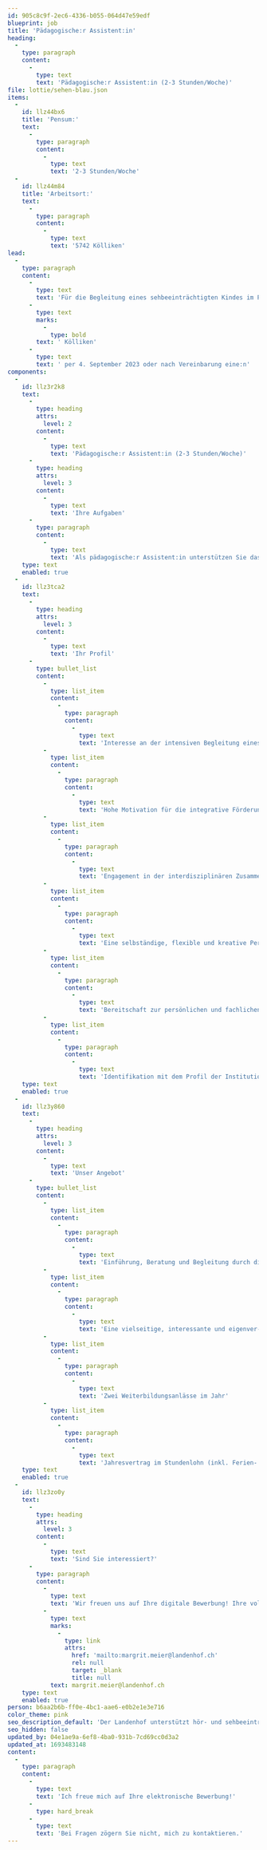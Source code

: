```yaml
---
id: 905c8c9f-2ec6-4336-b055-064d47e59edf
blueprint: job
title: 'Pädagogische:r Assistent:in'
heading:
  -
    type: paragraph
    content:
      -
        type: text
        text: 'Pädagogische:r Assistent:in (2-3 Stunden/Woche)'
file: lottie/sehen-blau.json
items:
  -
    id: llz44bx6
    title: 'Pensum:'
    text:
      -
        type: paragraph
        content:
          -
            type: text
            text: '2-3 Stunden/Woche'
  -
    id: llz44m84
    title: 'Arbeitsort:'
    text:
      -
        type: paragraph
        content:
          -
            type: text
            text: '5742 Kölliken'
lead:
  -
    type: paragraph
    content:
      -
        type: text
        text: 'Für die Begleitung eines sehbeeinträchtigten Kindes im Primarschul-Alter suchen wir in'
      -
        type: text
        marks:
          -
            type: bold
        text: ' Kölliken'
      -
        type: text
        text: ' per 4. September 2023 oder nach Vereinbarung eine:n'
components:
  -
    id: llz3r2k8
    text:
      -
        type: heading
        attrs:
          level: 2
        content:
          -
            type: text
            text: 'Pädagogische:r Assistent:in (2-3 Stunden/Woche)'
      -
        type: heading
        attrs:
          level: 3
        content:
          -
            type: text
            text: 'Ihre Aufgaben'
      -
        type: paragraph
        content:
          -
            type: text
            text: 'Als pädagogische:r Assistent:in unterstützen Sie das Kind zu vorab festgelegten Zeiten im Schulalltag und/oder bei Klassenausflügen.'
    type: text
    enabled: true
  -
    id: llz3tca2
    text:
      -
        type: heading
        attrs:
          level: 3
        content:
          -
            type: text
            text: 'Ihr Profil'
      -
        type: bullet_list
        content:
          -
            type: list_item
            content:
              -
                type: paragraph
                content:
                  -
                    type: text
                    text: 'Interesse an der intensiven Begleitung eines beeinträchtigten Kindes in einer Regelschule'
          -
            type: list_item
            content:
              -
                type: paragraph
                content:
                  -
                    type: text
                    text: 'Hohe Motivation für die integrative Förderung im Klassenverbund'
          -
            type: list_item
            content:
              -
                type: paragraph
                content:
                  -
                    type: text
                    text: 'Engagement in der interdisziplinären Zusammenarbeit'
          -
            type: list_item
            content:
              -
                type: paragraph
                content:
                  -
                    type: text
                    text: 'Eine selbständige, flexible und kreative Persönlichkeit'
          -
            type: list_item
            content:
              -
                type: paragraph
                content:
                  -
                    type: text
                    text: 'Bereitschaft zur persönlichen und fachlichen Weiterbildung im Team und individuell'
          -
            type: list_item
            content:
              -
                type: paragraph
                content:
                  -
                    type: text
                    text: 'Identifikation mit dem Profil der Institution Landenhof'
    type: text
    enabled: true
  -
    id: llz3y860
    text:
      -
        type: heading
        attrs:
          level: 3
        content:
          -
            type: text
            text: 'Unser Angebot'
      -
        type: bullet_list
        content:
          -
            type: list_item
            content:
              -
                type: paragraph
                content:
                  -
                    type: text
                    text: 'Einführung, Beratung und Begleitung durch die/den zuständige:n Visiopädagog:in'
          -
            type: list_item
            content:
              -
                type: paragraph
                content:
                  -
                    type: text
                    text: 'Eine vielseitige, interessante und eigenver-antwortliche Tätigkeit'
          -
            type: list_item
            content:
              -
                type: paragraph
                content:
                  -
                    type: text
                    text: 'Zwei Weiterbildungsanlässe im Jahr'
          -
            type: list_item
            content:
              -
                type: paragraph
                content:
                  -
                    type: text
                    text: 'Jahresvertrag im Stundenlohn (inkl. Ferien- und 13. Monatslohnanteil)'
    type: text
    enabled: true
  -
    id: llz3zo0y
    text:
      -
        type: heading
        attrs:
          level: 3
        content:
          -
            type: text
            text: 'Sind Sie interessiert?'
      -
        type: paragraph
        content:
          -
            type: text
            text: 'Wir freuen uns auf Ihre digitale Bewerbung! Ihre vollständigen Bewerbungsunterlagen schicken Sie bitte per E-Mail an Margrit Meier, Leiterin Assistenz, '
          -
            type: text
            marks:
              -
                type: link
                attrs:
                  href: 'mailto:margrit.meier@landenhof.ch'
                  rel: null
                  target: _blank
                  title: null
            text: margrit.meier@landenhof.ch
    type: text
    enabled: true
person: b6aa2b6b-ff0e-4bc1-aae6-e0b2e1e3e716
color_theme: pink
seo_description_default: 'Der Landenhof unterstützt hör- und sehbeeinträchtigte Kinder & Jugendliche in ihrem selbstbestimmten Leben durch Förderung ihrer Fähigkeiten & Entwicklung'
seo_hidden: false
updated_by: 04e1ae9a-6ef8-4ba0-931b-7cd69cc0d3a2
updated_at: 1693483148
content:
  -
    type: paragraph
    content:
      -
        type: text
        text: 'Ich freue mich auf Ihre elektronische Bewerbung!'
      -
        type: hard_break
      -
        type: text
        text: 'Bei Fragen zögern Sie nicht, mich zu kontaktieren.'
---
```

